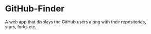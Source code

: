 # GitHub-Finder
A web app that displays the GitHub users along with their repositories, stars, forks etc.

